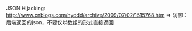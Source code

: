 JSON Hijacking: http://www.cnblogs.com/hyddd/archive/2009/07/02/1515768.htm
=> 防御：后端返回的json，不要仅以数组的形式直接返回
